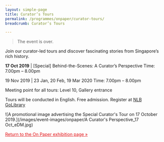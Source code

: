 ```yaml
---
layout: simple-page
title: Curator’s Tours
permalink: /programmes/onpaper/curator-tours/
breadcrumb: Curator’s Tours

---
```


<blockquote>The event is over.</blockquote>

Join our curator-led tours and discover fascinating stories from Singapore’s rich history.

__17 Oct 2019__ | &#91;Special&#93; Behind-the-Scenes: A Curator’s Perspective
Time: 7.00pm – 8.00pm

19 Nov 2019 | 23 Jan, 20 Feb, 19 Mar 2020
Time: 7.00pm – 8.00pm

Meeting point for all tours: Level 10, Gallery entrance

Tours will be conducted in English.
Free admission. Register at [NLB GoLibrary](www.nlb.gov.sg/golibrary)

![A promotional image advertising the Special Curator's Tour on 17 October 2019.](/images/event-images/onpaper/A Curator's Perspective_17 Oct_eDM.jpg)

<a href="/exhibitions/past-exhibitions/onpaper/" style="color:#E21216;">Return to the On Paper exhibition page &#187;</a>
